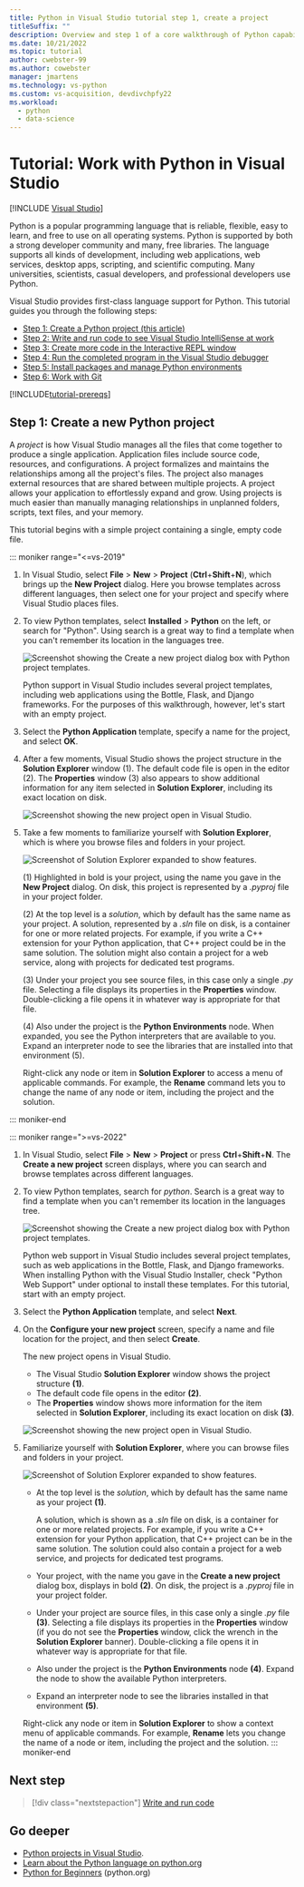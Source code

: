 ```yaml
---
title: Python in Visual Studio tutorial step 1, create a project
titleSuffix: ""
description: Overview and step 1 of a core walkthrough of Python capabilities in Visual Studio, including prerequisites and creating a new Python project.
ms.date: 10/21/2022
ms.topic: tutorial
author: cwebster-99
ms.author: cowebster
manager: jmartens
ms.technology: vs-python
ms.custom: vs-acquisition, devdivchpfy22
ms.workload:
  - python
  - data-science
---
```

# Tutorial: Work with Python in Visual Studio

 [!INCLUDE [Visual Studio](~/includes/applies-to-version/vs-windows-only.md)]

Python is a popular programming language that is reliable, flexible, easy to learn, and free to use on all operating systems. Python is supported by both a strong developer community and many, free libraries. The language supports all kinds of development, including web applications, web services, desktop apps, scripting, and scientific computing. Many universities, scientists, casual developers, and professional developers use Python.

Visual Studio provides first-class language support for Python. This tutorial guides you through the following steps:

- [Step 1: Create a Python project (this article)](#step-1-create-a-new-python-project)
- [Step 2: Write and run code to see Visual Studio IntelliSense at work](tutorial-working-with-python-in-visual-studio-step-02-writing-code.md)
- [Step 3: Create more code in the Interactive REPL window](tutorial-working-with-python-in-visual-studio-step-03-interactive-repl.md)
- [Step 4: Run the completed program in the Visual Studio debugger](tutorial-working-with-python-in-visual-studio-step-04-debugging.md)
- [Step 5: Install packages and manage Python environments](tutorial-working-with-python-in-visual-studio-step-05-installing-packages.md)
- [Step 6: Work with Git](tutorial-working-with-python-in-visual-studio-step-06-working-with-git.md)

[!INCLUDE[tutorial-prereqs](includes/tutorial-prereqs.md)]

## Step 1: Create a new Python project

A *project* is how Visual Studio manages all the files that come together to produce a single application. Application files include source code, resources, and configurations. A project formalizes and maintains the relationships among all the project's files. The project also manages external resources that are shared between multiple projects. A project allows your application to effortlessly expand and grow. Using projects is much easier than manually managing relationships in unplanned folders, scripts, text files, and your memory.

This tutorial begins with a simple project containing a single, empty code file.

::: moniker range="<=vs-2019"
1. In Visual Studio, select **File** > **New** > **Project** (**Ctrl**+**Shift**+**N**), which brings up the **New Project** dialog. Here you browse templates across different languages, then select one for your project and specify where Visual Studio places files.

1. To view Python templates, select **Installed** > **Python** on the left, or search for "Python". Using search is a great way to find a template when you can't remember its location in the languages tree.

    ![Screenshot showing the Create a new project dialog box with Python project templates.](media/vs-getting-started-python-01-new-project.png)

    Python support in Visual Studio includes several project templates, including web applications using the Bottle, Flask, and Django frameworks. For the purposes of this walkthrough, however, let's start with an empty project.

1. Select the **Python Application** template, specify a name for the project, and select **OK**.

1. After a few moments, Visual Studio shows the project structure in the **Solution Explorer** window (1). The default code file is open in the editor (2). The **Properties** window (3) also appears to show additional information for any item selected in **Solution Explorer**, including its exact location on disk.

    ![Screenshot showing the new project open in Visual Studio.](media/vs-getting-started-python-02-windows.png)

1. Take a few moments to familiarize yourself with **Solution Explorer**, which is where you browse files and folders in your project.

    ![Screenshot of Solution Explorer expanded to show features.](media/vs-getting-started-python-03-solution-explorer.png)

    (1) Highlighted in bold is your project, using the name you gave in the **New Project** dialog. On disk, this project is represented by a *.pyproj* file in your project folder.

    (2) At the top level is a *solution*, which by default has the same name as your project. A solution, represented by a *.sln* file on disk, is a container for one or more related projects. For example, if you write a C++ extension for your Python application, that C++ project could be in the same solution. The solution might also contain a project for a web service, along with projects for dedicated test programs.

    (3) Under your project you see source files, in this case only a single *.py* file. Selecting a file displays its properties in the **Properties** window. Double-clicking a file opens it in whatever way is appropriate for that file.

    (4) Also under the project is the **Python Environments** node. When expanded, you see the Python interpreters that are available to you. Expand an interpreter node to see the libraries that are installed into that environment (5).

    Right-click any node or item in **Solution Explorer** to access a menu of applicable commands. For example, the **Rename** command lets you to change the name of any node or item, including the project and the solution.

::: moniker-end

::: moniker range=">=vs-2022"
1. In Visual Studio, select **File** > **New** > **Project** or press **Ctrl**+**Shift**+**N**. The **Create a new project** screen displays, where you can search and browse templates across different languages.
   
1. To view Python templates, search for *python*. Search is a great way to find a template when you can't remember its location in the languages tree.
   
   ![Screenshot showing the Create a new project dialog box with Python project templates.](media/vs-2022/working-in-python-01-create-project-2022.png)
   
   Python web support in Visual Studio includes several project templates, such as web applications in the Bottle, Flask, and Django frameworks. When installing Python with the Visual Studio Installer, check "Python Web Support" under optional to install these templates. For this tutorial, start with an empty project.
   

1. Select the **Python Application** template, and select **Next**.


   
1. On the **Configure your new project** screen, specify a name and file location for the project, and then select **Create**.
   
   The new project opens in Visual Studio.
   
   - The Visual Studio **Solution Explorer** window shows the project structure **(1)**.
   - The default code file opens in the editor **(2)**.
   - The **Properties** window shows more information for the item selected in **Solution Explorer**, including its exact location on disk **(3)**.
   
   ![Screenshot showing the new project open in Visual Studio.](media/vs-2022/getting-started-python-windows.png)
   
1. Familiarize yourself with **Solution Explorer**, where you can browse files and folders in your project.
   
   ![Screenshot of Solution Explorer expanded to show features.](media/vs-2022/getting-started-python-solution-explorer.png)
   
   - At the top level is the *solution*, which by default has the same name as your project **(1)**.
     
     A solution, which is shown as a *.sln* file on disk, is a container for one or more related projects. For example, if you write a C++ extension for your Python application, that C++ project can be in the same solution. The solution could also contain a project for a web service, and projects for dedicated test programs.
   
   - Your project, with the name you gave in the **Create a new project** dialog box, displays in bold **(2)**. On disk, the project is a *.pyproj* file in your project folder.
   
   - Under your project are source files, in this case only a single *.py* file **(3)**. Selecting a file displays its properties in the **Properties** window (if you do not see the **Properties** window, click the wrench in the **Solution Explorer** banner). Double-clicking a file opens it in whatever way is appropriate for that file.
   
   - Also under the project is the **Python Environments** node **(4)**. Expand the node to show the available Python interpreters.
   
   - Expand an interpreter node to see the libraries installed in that environment **(5)**.
   
   Right-click any node or item in **Solution Explorer** to show a context menu of applicable commands. For example, **Rename** lets you change the name of a node or item, including the project and the solution.
::: moniker-end

## Next step

> [!div class="nextstepaction"]
> [Write and run code](tutorial-working-with-python-in-visual-studio-step-02-writing-code.md)

## Go deeper

- [Python projects in Visual Studio](managing-python-projects-in-visual-studio.md).
- [Learn about the Python language on python.org](https://www.python.org)
- [Python for Beginners](https://www.python.org/about/gettingstarted/) (python.org)
